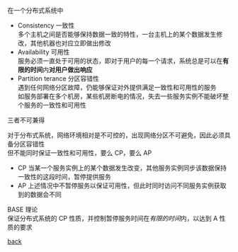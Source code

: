 在一个分布式系统中  
- Consistency 一致性  
多个主机之间是否能够保持数据一致的特性，一台主机上的某个数据发生修改，其他机器也对应立即做出修改  
- Availability 可用性  
服务必须一直处于可用的状态，即对于用户的每一个请求，系统总是可以在**有限的时间**内**对用户做出响应**  
- Partition terance 分区容错性  
遇到任何网络分区故障，仍能够保证对外提供满足一致性和可用性的服务  
如服务部署在多个机房，某些机房断电的情况，失去一些服务实例不能破坏整个服务的一致性和可用性  

三者不可兼得  

对于分布式系统，网络环境相对是不可控的，出现网络分区不可避免，因此必须具备分区容错性  
但不能同时保证一致性和可用性，要么 CP，要么 AP  
- CP 当某一个服务实例上的某个数据发生改变，其他服务实例同步该数据保持一致性的这段时间，暂停提供服务  
- AP 上述情况中不暂停服务以保证可用性，但此时同时访问不同服务实例获取到的数据会不同  

BASE 理论  
保证分布式系统的 CP 性质，并控制暂停服务时间在*有限的时间*内，以达到 A 性质的要求  

[back](../2.md)  